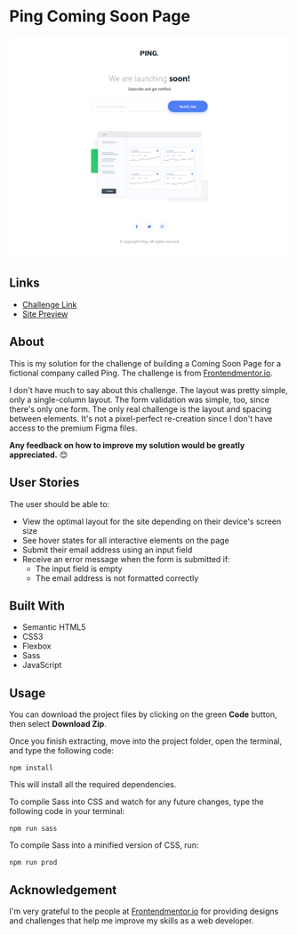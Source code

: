 # Ping Coming Soon Page
![](./images/solution-screenshot.png)

## Links
- [Challenge Link](https://www.frontendmentor.io/challenges/ping-single-column-coming-soon-page-5cadd051fec04111f7b848da)
- [Site Preview](https://robinjmm-ping.netlify.app/)

## About
This is my solution for the challenge of building a Coming Soon Page for a fictional company called Ping. The challenge is from [Frontendmentor.io](https://www.frontendmentor.io).

I don't have much to say about this challenge. The layout was pretty simple, only a single-column layout. The form validation was simple, too, since there's only one form. The only real challenge is the layout and spacing between elements. It's not a pixel-perfect re-creation since I don't have access to the premium Figma files.

**Any feedback on how to improve my solution would be greatly appreciated.** 😊
## User Stories
The user should be able to:
- View the optimal layout for the site depending on their device's screen size
- See hover states for all interactive elements on the page
- Submit their email address using an input field
- Receive an error message when the form is submitted if:
    - The input field is empty
    - The email address is not formatted correctly

## Built With
- Semantic HTML5
- CSS3
- Flexbox
- Sass
- JavaScript

## Usage
You can download the project files by clicking on the green **Code** button, then select **Download Zip**.

Once you finish extracting, move into the project folder, open the terminal, and type the following code:

```
npm install
```

This will install all the required dependencies.

To compile Sass into CSS and watch for any future changes, type the following code in your terminal:


```
npm run sass
```

To compile Sass into a minified version of CSS, run:

```
npm run prod
```

## Acknowledgement
I'm very grateful to the people at [Frontendmentor.io](https://frontendmentor.io) for providing designs and challenges that help me improve my skills as a web developer.
